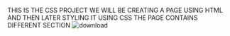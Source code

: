 THIS IS THE CSS PROJECT 
WE WILL BE CREATING A PAGE USING HTML AND THEN LATER STYLING IT USING CSS
THE PAGE CONTAINS DIFFERENT SECTION 
![download](https://user-images.githubusercontent.com/101549153/192797533-fae47b0e-3824-4c6e-8a08-02968751857d.jpg)
